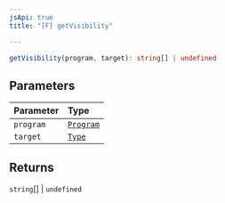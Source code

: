 ```yaml
---
jsApi: true
title: "[F] getVisibility"

---
```

```ts
getVisibility(program, target): string[] | undefined
```

## Parameters

| Parameter | Type |
| :------ | :------ |
| `program` | [`Program`](../interfaces/Program.md) |
| `target` | [`Type`](../type-aliases/Type.md) |

## Returns

`string`[] \| `undefined`
